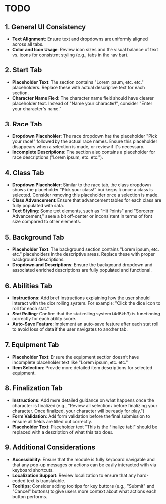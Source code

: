 # TODO

## 1. General UI Consistency

- **Text Alignment**: Ensure text and dropdowns are uniformly aligned across all tabs.
- **Color and Icon Usage**: Review icon sizes and the visual balance of text vs. icons for consistent styling (e.g.,
  tabs in the nav bar).

## 2. Start Tab

- **Placeholder Text**: The section contains "Lorem ipsum, etc. etc." placeholders. Replace these with actual
  descriptive text for each section.
- **Character Name Field**: The character name field should have clearer placeholder text. Instead of "Name your
  character!", consider "Enter your character's name."

## 3. Race Tab

- **Dropdown Placeholder**: The race dropdown has the placeholder "Pick your race!" followed by the actual race names.
  Ensure this placeholder disappears when a selection is made, or review if it's necessary.
- **Incomplete Descriptions**: The section also contains a placeholder for race descriptions ("Lorem ipsum, etc. etc.").

## 4. Class Tab

- **Dropdown Placeholder**: Similar to the race tab, the class dropdown shows the placeholder "Pick your class!" but
  keeps it once a class is selected. Consider removing this placeholder once a selection is made.
- **Class Advancement**: Ensure that advancement tables for each class are fully populated with data.
- **Text Styling**: Some text elements, such as "Hit Points" and "Sorcerer Advancement," seem a bit off-center or
  inconsistent in terms of font size compared to other elements.

## 5. Background Tab

- **Placeholder Text**: The background section contains "Lorem ipsum, etc. etc." placeholders in the descriptive areas.
  Replace these with proper background descriptions.
- **Dropdown and Descriptions**: Ensure the background dropdown and associated enriched descriptions are fully populated
  and functional.

## 6. Abilities Tab

- **Instructions**: Add brief instructions explaining how the user should interact with the dice rolling system. For
  example: "Click the dice icon to roll for each stat."
- **Stat Rolling**: Confirm that the stat rolling system (4d6kh3) is functioning correctly for each ability score.
- **Auto-Save Feature**: Implement an auto-save feature after each stat roll to avoid loss of data if the user navigates
  to another tab.

## 7. Equipment Tab

- **Placeholder Text**: Ensure the equipment section doesn’t have incomplete placeholder text like "Lorem ipsum, etc.
  etc."
- **Item Selection**: Provide more detailed item descriptions for selected equipment.

## 8. Finalization Tab

- **Instructions**: Add more detailed guidance on what happens once the character is finalized (e.g., "Review all
  selections before finalizing your character. Once finalized, your character will be ready for play.")
- **Form Validation**: Add form validation before the final submission to ensure all fields are filled out correctly.
- **Placeholder Text**: Placeholder text "This is the Finalize tab!" should be replaced with a description of what this
  tab does.

## 9. Additional Considerations

- **Accessibility**: Ensure that the module is fully keyboard navigable and that any pop-up messages or actions can be
  easily interacted with via keyboard shortcuts.
- **Localization Support**: Review localization to ensure that any hard-coded text is translatable.
- **Tooltips**: Consider adding tooltips for key buttons (e.g., "Submit" and "Cancel" buttons) to give users more
  context about what actions each button performs.
